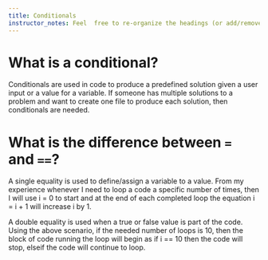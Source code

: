 ```yaml
---
title: Conditionals
instructor_notes: Feel  free to re-organize the headings (or add/remove headings) below. We included the headings for your benefit, but it's 100% fine if you want to write your responses in some different structure.
---
```


# What is a conditional?

Conditionals are used in code to produce a predefined solution given a user input or 
a value for a variable. If someone has multiple solutions to a problem and want
to create one file to produce each solution, then conditionals are needed.

# What is the difference between `=` and `==`?

A single equality is used to define/assign a variable to a value. From my experience
whenever I need to loop a code a specific number of times, then I will use i = 0
to start and at the end of each completed loop the equation i = i + 1 will increase
i by 1.

A double equality is used when a true or false value is part of the code. Using 
the above scenario, if the needed number of loops is 10, then the block of code
running the loop will begin as if i == 10 then the code will stop, elseif the 
code will continue to loop.